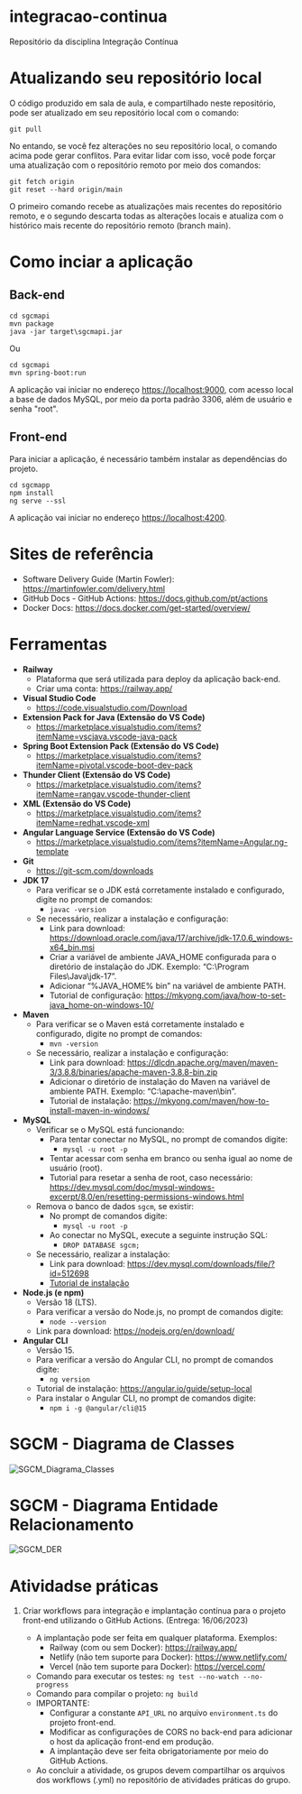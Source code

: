 # integracao-continua
Repositório da disciplina Integração Contínua

# Atualizando seu repositório local

O código produzido em sala de aula, e compartilhado neste repositório, pode ser atualizado em seu repositório local com o comando:

```console
git pull
```

No entando, se você fez alterações no seu repositório local, o comando acima pode gerar conflitos. Para evitar lidar com isso, você pode forçar uma atualização com o repositório remoto por meio dos comandos:

```console
git fetch origin
git reset --hard origin/main
```

O primeiro comando recebe as atualizações mais recentes do repositório remoto, e o segundo descarta todas as alterações locais e atualiza com o histórico mais recente do repositório remoto (branch main).

# Como inciar a aplicação

## Back-end
```
cd sgcmapi
mvn package
java -jar target\sgcmapi.jar
```
Ou
```
cd sgcmapi
mvn spring-boot:run
```
A aplicação vai iniciar no endereço <https://localhost:9000>, com acesso local a base de dados MySQL, por meio da porta padrão 3306, além de usuário e senha "root".

## Front-end
Para iniciar a aplicação, é necessário também instalar as dependências do projeto.
```
cd sgcmapp
npm install
ng serve --ssl
```
A aplicação vai iniciar no endereço <https://localhost:4200>.

# Sites de referência

- Software Delivery Guide (Martin Fowler): <https://martinfowler.com/delivery.html>
- GitHub Docs - GitHub Actions: <https://docs.github.com/pt/actions>
- Docker Docs: <https://docs.docker.com/get-started/overview/>

# Ferramentas

- __Railway__
  - Plataforma que será utilizada para deploy da aplicação back-end.
  - Criar uma conta: <https://railway.app/>
- __Visual Studio Code__
  - <https://code.visualstudio.com/Download>
- __Extension Pack for Java (Extensão do VS Code)__
  - <https://marketplace.visualstudio.com/items?itemName=vscjava.vscode-java-pack>
- __Spring Boot Extension Pack (Extensão do VS Code)__
  - <https://marketplace.visualstudio.com/items?itemName=pivotal.vscode-boot-dev-pack>
- __Thunder Client (Extensão do VS Code)__
  - <https://marketplace.visualstudio.com/items?itemName=rangav.vscode-thunder-client>
- __XML (Extensão do VS Code)__
  - <https://marketplace.visualstudio.com/items?itemName=redhat.vscode-xml>
- __Angular Language Service (Extensão do VS Code)__
  - <https://marketplace.visualstudio.com/items?itemName=Angular.ng-template>
- __Git__
  - <https://git-scm.com/downloads>
- __JDK 17__
  - Para verificar se o JDK está corretamente instalado e configurado, digite no prompt de comandos:
    - ```javac -version```
  - Se necessário, realizar a instalação e configuração:
    - Link para download: <https://download.oracle.com/java/17/archive/jdk-17.0.6_windows-x64_bin.msi>
    - Criar a variável de ambiente JAVA_HOME configurada para o diretório de instalação do JDK. Exemplo: “C:\Program Files\Java\jdk-17”.
    - Adicionar “%JAVA_HOME% bin” na variável de ambiente PATH.
    - Tutorial de configuração: <https://mkyong.com/java/how-to-set-java_home-on-windows-10/>
- __Maven__
  - Para verificar se o Maven está corretamente instalado e configurado, digite no prompt de comandos:
    - ```mvn -version```
  - Se necessário, realizar a instalação e configuração:
    - Link para download: <https://dlcdn.apache.org/maven/maven-3/3.8.8/binaries/apache-maven-3.8.8-bin.zip>
    - Adicionar o diretório de instalação do Maven na variável de ambiente PATH. Exemplo: “C:\apache-maven\bin”.
    - Tutorial de instalação: <https://mkyong.com/maven/how-to-install-maven-in-windows/>
- __MySQL__
  - Verificar se o MySQL está funcionando:
    - Para tentar conectar no MySQL, no prompt de comandos digite:
      - ```mysql -u root -p```
    - Tentar acessar com senha em branco ou senha igual ao nome de usuário (root).
    - Tutorial para resetar a senha de root, caso necessário: <https://dev.mysql.com/doc/mysql-windows-excerpt/8.0/en/resetting-permissions-windows.html>
  - Remova o banco de dados ```sgcm```, se existir:
    - No prompt de comandos digite:
      - ```mysql -u root -p```
    - Ao conectar no MySQL, execute a seguinte instrução SQL:
      - ```DROP DATABASE sgcm;```
  - Se necessário, realizar a instalação:
    - Link para download: <https://dev.mysql.com/downloads/file/?id=512698>
    - [Tutorial de instalação](https://github.com/webacademyufac/tutoriais/blob/main/mysql/mysql.md)
- __Node.js (e npm)__
  - Versão 18 (LTS).
  - Para verificar a versão do Node.js, no prompt de comandos digite:
    - ```node --version```
  - Link para download: <https://nodejs.org/en/download/>
- __Angular CLI__
  - Versão 15.
  - Para verificar a versão do Angular CLI, no prompt de comandos digite:
    - ```ng version```
  - Tutorial de instalação: <https://angular.io/guide/setup-local>
  - Para instalar o Angular CLI, no prompt de comandos digite:
    - ```npm i -g @angular/cli@15```

# SGCM - Diagrama de Classes

![SGCM_Diagrama_Classes](SGCM_Diagrama_Classes.png)

# SGCM - Diagrama Entidade Relacionamento

![SGCM_DER](sgcmDER.svg)

# Atividadse práticas

1. Criar workflows para integração e implantação contínua para o projeto front-end utilizando o GitHub Actions. (Entrega: 16/06/2023)

    - A implantação pode ser feita em qualquer plataforma. Exemplos:
      - Railway (com ou sem Docker): <https://railway.app/>
      - Netlify (não tem suporte para Docker): <https://www.netlify.com/>
      - Vercel (não tem suporte para Docker): <https://vercel.com/>
    - Comando para executar os testes: ```ng test --no-watch --no-progress```
    - Comando para compilar o projeto: ```ng build```
    - IMPORTANTE:
      - Configurar a constante ```API_URL``` no arquivo ```environment.ts``` do projeto front-end.
      - Modificar as configurações de CORS no back-end para adicionar o host da aplicação front-end em produção.
      - A implantação deve ser feita obrigatoriamente por meio do GitHub Actions.
    - Ao concluir a atividade, os grupos devem compartilhar os arquivos dos workflows (.yml) no repositório de atividades práticas do grupo.
